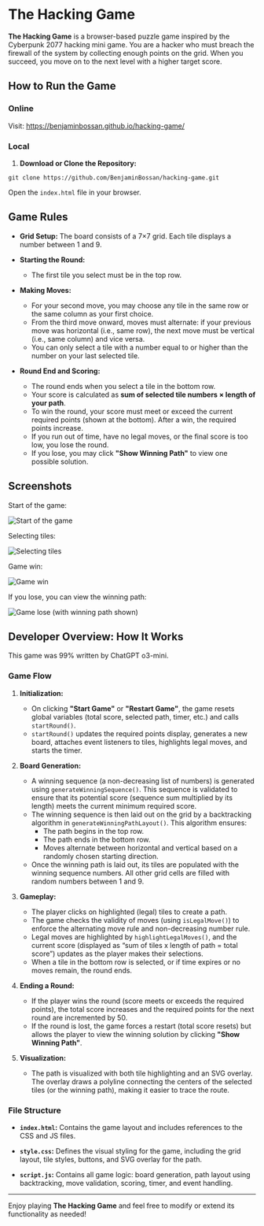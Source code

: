 # The Hacking Game

**The Hacking Game** is a browser-based puzzle game inspired by the Cyberpunk 2077 hacking mini game. You are a hacker who must breach the firewall of the system by collecting enough points on the grid. When you succeed, you move on to the next level with a higher target score.

## How to Run the Game

### Online

Visit: https://benjaminbossan.github.io/hacking-game/

### Local

1. **Download or Clone the Repository:**

`git clone https://github.com/BenjaminBossan/hacking-game.git`

Open the `index.html` file in your browser.

## Game Rules

- **Grid Setup:**
  The board consists of a 7×7 grid. Each tile displays a number between 1 and 9.

- **Starting the Round:**
  - The first tile you select must be in the top row.

- **Making Moves:**
  - For your second move, you may choose any tile in the same row or the same column as your first choice.
  - From the third move onward, moves must alternate: if your previous move was horizontal (i.e., same row), the next move must be vertical (i.e., same column) and vice versa.
  - You can only select a tile with a number equal to or higher than the number on your last selected tile.

- **Round End and Scoring:**
  - The round ends when you select a tile in the bottom row.
  - Your score is calculated as **sum of selected tile numbers × length of your path**.
  - To win the round, your score must meet or exceed the current required points (shown at the bottom). After a win, the required points increase.
  - If you run out of time, have no legal moves, or the final score is too low, you lose the round.
  - If you lose, you may click **"Show Winning Path"** to view one possible solution.

## Screenshots

Start of the game:

![Start of the game](./01-start.png)

Selecting tiles:

![Selecting tiles](./02-middle.png)

Game win:

![Game win](./03-end.png)

If you lose, you can view the winning path:

![Game lose (with winning path shown)](./04-loss.png)


## Developer Overview: How It Works

This game was 99% written by ChatGPT o3-mini.

### Game Flow

1. **Initialization:**
   - On clicking **"Start Game"** or **"Restart Game"**, the game resets global variables (total score, selected path, timer, etc.) and calls `startRound()`.
   - `startRound()` updates the required points display, generates a new board, attaches event listeners to tiles, highlights legal moves, and starts the timer.

2. **Board Generation:**
   - A winning sequence (a non-decreasing list of numbers) is generated using `generateWinningSequence()`. This sequence is validated to ensure that its potential score (sequence sum multiplied by its length) meets the current minimum required score.
   - The winning sequence is then laid out on the grid by a backtracking algorithm in `generateWinningPathLayout()`. This algorithm ensures:
     - The path begins in the top row.
     - The path ends in the bottom row.
     - Moves alternate between horizontal and vertical based on a randomly chosen starting direction.
   - Once the winning path is laid out, its tiles are populated with the winning sequence numbers. All other grid cells are filled with random numbers between 1 and 9.

3. **Gameplay:**
   - The player clicks on highlighted (legal) tiles to create a path.
   - The game checks the validity of moves (using `isLegalMove()`) to enforce the alternating move rule and non-decreasing number rule.
   - Legal moves are highlighted by `highlightLegalMoves()`, and the current score (displayed as “sum of tiles x length of path = total score”) updates as the player makes their selections.
   - When a tile in the bottom row is selected, or if time expires or no moves remain, the round ends.

4. **Ending a Round:**
   - If the player wins the round (score meets or exceeds the required points), the total score increases and the required points for the next round are incremented by 50.
   - If the round is lost, the game forces a restart (total score resets) but allows the player to view the winning solution by clicking **"Show Winning Path"**.

5. **Visualization:**
   - The path is visualized with both tile highlighting and an SVG overlay. The overlay draws a polyline connecting the centers of the selected tiles (or the winning path), making it easier to trace the route.

### File Structure

- **`index.html`:**
  Contains the game layout and includes references to the CSS and JS files.

- **`style.css`:**
  Defines the visual styling for the game, including the grid layout, tile styles, buttons, and SVG overlay for the path.

- **`script.js`:**
  Contains all game logic: board generation, path layout using backtracking, move validation, scoring, timer, and event handling.

---

Enjoy playing **The Hacking Game** and feel free to modify or extend its functionality as needed!
